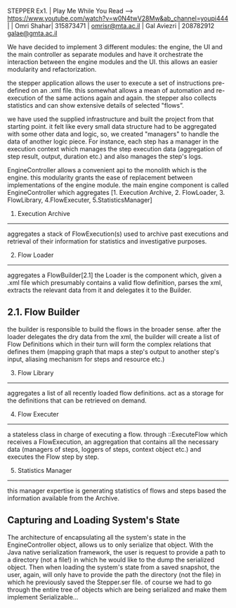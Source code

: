  STEPPER Ex1.  | Play Me While You Read --> https://www.youtube.com/watch?v=w0N4twV28Mw&ab_channel=youpi444 |
| Omri Shahar| 315873471 | omrisr@mta.ac.il 
| Gal Aviezri    | 208782912 galae@gmta.ac.il 

We have decided to implement 3 different modules: the engine, the UI and the main controller as separate modules
and have it orchestrate the interaction between the engine modules and the UI.
this allows an easier modularity and refactorization.

the stepper application allows the user to execute a set of instructions pre-defined on an .xml file.
this somewhat allows a mean of automation and re-execution of the same actions again and again.
the stepper also collects statistics and can show extensive details of selected "flows”.

we have used the supplied infrastructure and built the project from that starting point.
it felt like every small data structure had to be aggregated with some other data
and logic, so, we created "managers" to handle the data of another logic piece.
For instance, each step has a manager in the execution context which manages the step execution data (aggregation of step result, output, duration etc.)
and also manages the step's logs.

EngineController allows a convenient api to the monolith which is the engine.
this modularity grants the ease of replacement between implementations of the engine module.
the main engine component is called EngineController 
which aggregates [1. Execution Archive, 2. FlowLoader, 3. FlowLibrary, 4.FlowExecuter, 5.StatisticsManager]

1. Execution Archive
--------------------
aggregates a stack of FlowExecution(s)
used to archive past executions and retrieval of their information for statistics and investigative purposes.

2. Flow Loader
-------------
aggregates a FlowBuilder[2.1]
the Loader is the component which, given a .xml file which presumably contains a valid flow definition,
parses the xml, extracts the relevant data from it and delegates it to the Builder.

2.1. Flow Builder
----------------
the builder is responsible to build the flows in the broader sense.
after the loader delegates the dry data from the xml, the builder will create a list of Flow Definitions 
which in their turn will form the complex relations that defines them (mapping graph that maps a step's output to another step's input, aliasing mechanism for steps and resource etc.)

3. Flow Library
---------------
aggregates a list of all recently loaded flow definitions.
act as a storage for the definitions that can be retrieved on demand.

4. Flow Executer
----------------
a stateless class in charge of executing a flow. 
through ::ExecuteFlow which receives a FlowExecution, an aggregation that contains all the necessary data (managers of steps, loggers of steps, context object etc.)
and executes the Flow step by step.

5. Statistics Manager
---------------------
this manager expertise is generating statistics of flows and steps based the information available from the Archive.

Capturing and Loading System's State
------------------------------------
The architecture of encapsulating all the system's state in the EngineController object, allows us to only serialize that object.
With the Java native serialization framework, the user is request to provide a path to a directory (not a file!) in which he would like to the dump the serialized object.
Then when loading the system's state from a saved snapshot, the user, again, will only have to provide the path the directory (not the file) in which he previously saved the Stepper.ser file.
of course we had to go through the entire tree of objects which are being serialized and make them implement Serializable...




